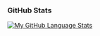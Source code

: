 ### GitHub Stats

[![My GitHub Language Stats](https://github-readme-stats.vercel.app/api/top-langs/?username=alin-radu&langs_count=5&theme=react&card_width=900&bg_color=1F2020&hide_border=true&border_radius=10&title_color=58A6FF&text_color=C9D1D9&icon_color=F8D866)]()
